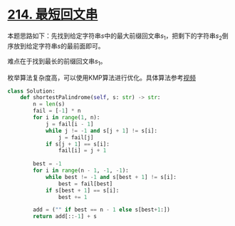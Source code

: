 # [214. 最短回文串](https://leetcode-cn.com/problems/shortest-palindrome/)

本题思路如下：先找到给定字符串$s$中的最大前缀回文串$s_1$，把剩下的字符串$s_2$倒序放到给定字符串$s$的最前面即可。

难点在于找到最长的前缀回文串$s_1$。

枚举算法复杂度高，可以使用KMP算法进行优化。具体算法参考[视频](https://www.bilibili.com/video/BV1Px411z7Yo/)

```python
class Solution:
    def shortestPalindrome(self, s: str) -> str:
        n = len(s)
        fail = [-1] * n
        for i in range(1, n):
            j = fail[i - 1]
            while j != -1 and s[j + 1] != s[i]:
                j = fail[j]
            if s[j + 1] == s[i]:
                fail[i] = j + 1
        
        best = -1
        for i in range(n - 1, -1, -1):
            while best != -1 and s[best + 1] != s[i]:
                best = fail[best]
            if s[best + 1] == s[i]:
                best += 1

        add = ("" if best == n - 1 else s[best+1:])
        return add[::-1] + s
```



